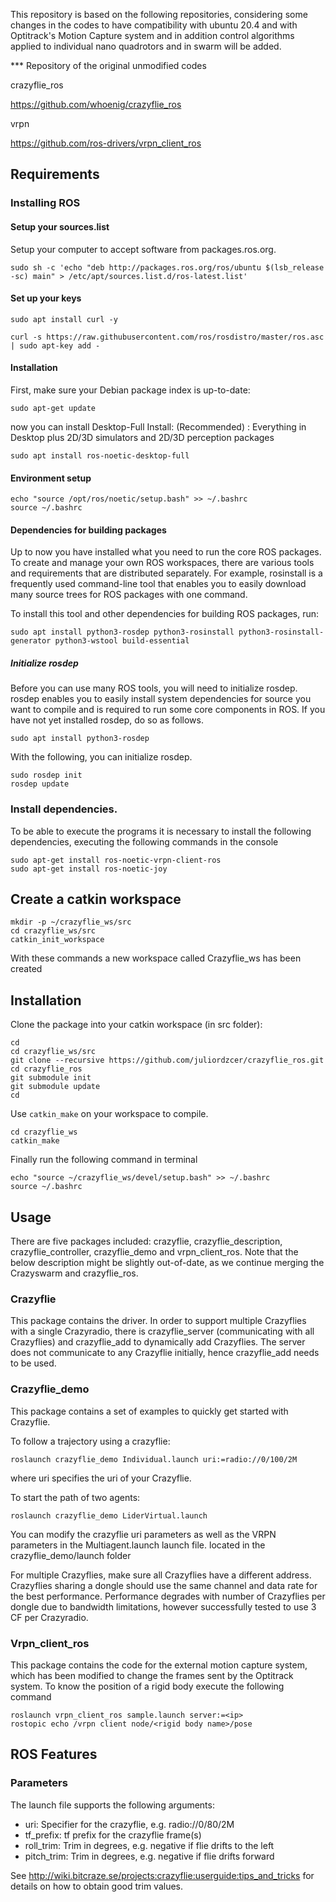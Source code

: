 
This repository is based on the following repositories, considering some changes in the codes to have compatibility with ubuntu 20.4 and with Optitrack's Motion Capture system and in addition control algorithms applied to individual nano quadrotors and in swarm will be added.


*** Repository of the original unmodified codes

crazyflie_ros

https://github.com/whoenig/crazyflie_ros

vrpn

https://github.com/ros-drivers/vrpn_client_ros


## Requirements

### Installing ROS 
#### Setup your sources.list

Setup your computer to accept software from packages.ros.org.
```
sudo sh -c 'echo "deb http://packages.ros.org/ros/ubuntu $(lsb_release -sc) main" > /etc/apt/sources.list.d/ros-latest.list'
```
#### Set up your keys
```
sudo apt install curl -y
```
```
curl -s https://raw.githubusercontent.com/ros/rosdistro/master/ros.asc | sudo apt-key add -
```
#### Installation
First, make sure your Debian package index is up-to-date:
```
sudo apt-get update
```
now you can install Desktop-Full Install: (Recommended) : Everything in Desktop plus 2D/3D simulators and 2D/3D perception packages
```
sudo apt install ros-noetic-desktop-full
```
#### Environment setup
```
echo "source /opt/ros/noetic/setup.bash" >> ~/.bashrc
source ~/.bashrc
```
#### Dependencies for building packages
Up to now you have installed what you need to run the core ROS packages. To create and manage your own ROS workspaces, there are various tools and requirements that are distributed separately. For example, rosinstall is a frequently used command-line tool that enables you to easily download many source trees for ROS packages with one command.

To install this tool and other dependencies for building ROS packages, run:

```
sudo apt install python3-rosdep python3-rosinstall python3-rosinstall-generator python3-wstool build-essential
```
##### Initialize rosdep
Before you can use many ROS tools, you will need to initialize rosdep. rosdep enables you to easily install system dependencies for source you want to compile and is required to run some core components in ROS. If you have not yet installed rosdep, do so as follows.
```
sudo apt install python3-rosdep
```
With the following, you can initialize rosdep.
```
sudo rosdep init
rosdep update
```

### Install dependencies.
To be able to execute the programs it is necessary to install the following dependencies, executing the following commands in the console
```
sudo apt-get install ros-noetic-vrpn-client-ros
sudo apt-get install ros-noetic-joy
```
## Create a catkin workspace
```
mkdir -p ~/crazyflie_ws/src
cd crazyflie_ws/src
catkin_init_workspace
```
With these commands a new workspace called Crazyflie_ws has been created

## Installation

Clone the package into your catkin workspace (in src folder): 
```
cd
cd crazyflie_ws/src
git clone --recursive https://github.com/juliordzcer/crazyflie_ros.git
cd crazyflie_ros
git submodule init
git submodule update
cd
```

Use `catkin_make` on your workspace to compile.
```
cd crazyflie_ws
catkin_make
```

Finally run the following command in terminal
```
echo "source ~/crazyflie_ws/devel/setup.bash" >> ~/.bashrc
source ~/.bashrc
```

## Usage

There are five packages included: crazyflie, crazyflie_description, crazyflie_controller, crazyflie_demo and vrpn_client_ros.
Note that the below description might be slightly out-of-date, as we continue merging the Crazyswarm and crazyflie_ros.

### Crazyflie

This package contains the driver. In order to support multiple Crazyflies with a single Crazyradio, there is crazyflie_server (communicating with all Crazyflies) and crazyflie_add to dynamically add Crazyflies.
The server does not communicate to any Crazyflie initially, hence crazyflie_add needs to be used.

### Crazyflie_demo

This package contains a set of examples to quickly get started with Crazyflie.

To follow a trajectory using a crazyflie:
```
roslaunch crazyflie_demo Individual.launch uri:=radio://0/100/2M
```
where uri specifies the uri of your Crazyflie.

To start the path of two agents:
```
roslaunch crazyflie_demo LiderVirtual.launch
```
You can modify the crazyflie uri parameters as well as the VRPN parameters in the Multiagent.launch launch file.
located in the crazyflie_demo/launch folder

For multiple Crazyflies, make sure all Crazyflies have a different address.
Crazyflies sharing a dongle should use the same channel and data rate for the best performance.
Performance degrades with number of Crazyflies per dongle due to bandwidth limitations, however successfully tested to use 3 CF per Crazyradio.
### Vrpn_client_ros
This package contains the code for the external motion capture system, which has been modified to change the frames sent by the Optitrack system.
To know the position of a rigid body execute the following command

```
roslaunch vrpn_client_ros sample.launch server:=<ip>
rostopic echo /vrpn client node/<rigid body name>/pose
```

## ROS Features

### Parameters

The launch file supports the following arguments:
* uri: Specifier for the crazyflie, e.g. radio://0/80/2M
* tf_prefix: tf prefix for the crazyflie frame(s)
* roll_trim: Trim in degrees, e.g. negative if flie drifts to the left
* pitch_trim: Trim in degrees, e.g. negative if flie drifts forward

See http://wiki.bitcraze.se/projects:crazyflie:userguide:tips_and_tricks for details on how to obtain good trim values.

